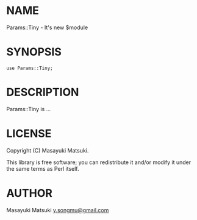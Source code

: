 # NAME

Params::Tiny - It's new $module

# SYNOPSIS

    use Params::Tiny;

# DESCRIPTION

Params::Tiny is ...

# LICENSE

Copyright (C) Masayuki Matsuki.

This library is free software; you can redistribute it and/or modify
it under the same terms as Perl itself.

# AUTHOR

Masayuki Matsuki <y.songmu@gmail.com>
